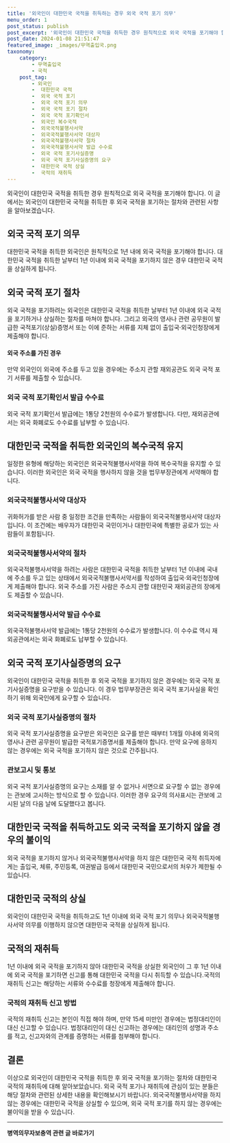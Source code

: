 ```yaml
---
title: '외국인이 대한민국 국적을 취득하는 경우 외국 국적 포기 의무'
menu_order: 1
post_status: publish
post_excerpt: '외국인이 대한민국 국적을 취득한 경우 원칙적으로 외국 국적을 포기해야 합니다. 이 글에서는 외국인이 대한민국 국적을 취득한 후 외국 국적을 포기하는 절차와 관련된 사항을 알아보겠습니다.'
post_date: 2024-01-08 21:51:47
featured_image: _images/무역출입국.png
taxonomy:
    category:
        - 무역출입국
        - 국적
    post_tag:
        - 외국인
        -  대한민국 국적
        -  외국 국적 포기
        -  외국 국적 포기 의무
        -  외국 국적 포기 절차
        -  외국 국적 포기확인서
        -  외국인 복수국적
        -  외국국적불행사서약
        -  외국국적불행사서약 대상자
        -  외국국적불행사서약 절차
        -  외국국적불행사서약 발급 수수료
        -  외국 국적 포기사실증명
        -  외국 국적 포기사실증명의 요구
        -  대한민국 국적 상실
        -  국적의 재취득
---
```



외국인이 대한민국 국적을 취득한 경우 원칙적으로 외국 국적을 포기해야 합니다. 이 글에서는 외국인이 대한민국 국적을 취득한 후 외국 국적을 포기하는 절차와 관련된 사항을 알아보겠습니다.

## 외국 국적 포기 의무

대한민국 국적을 취득한 외국인은 원칙적으로 1년 내에 외국 국적을 포기해야 합니다. 대한민국 국적을 취득한 날부터 1년 이내에 외국 국적을 포기하지 않은 경우 대한민국 국적을 상실하게 됩니다.

## 외국 국적 포기 절차

외국 국적을 포기하려는 외국인은 대한민국 국적을 취득한 날부터 1년 이내에 외국 국적을 포기하거나 상실하는 절차를 마쳐야 합니다. 그리고 외국의 영사나 관련 공무원이 발급한 국적포기(상실)증명서 또는 이에 준하는 서류를 지체 없이 출입국·외국인청장에게 제출해야 합니다.

#### 외국 주소를 가진 경우

만약 외국인이 외국에 주소를 두고 있을 경우에는 주소지 관할 재외공관도 외국 국적 포기 서류를 제출할 수 있습니다.

### 외국 국적 포기확인서 발급 수수료

외국 국적 포기확인서 발급에는 1통당 2천원의 수수료가 발생합니다. 다만, 재외공관에서는 외국 화폐로도 수수료를 납부할 수 있습니다.

## 대한민국 국적을 취득한 외국인의 복수국적 유지

일정한 유형에 해당하는 외국인은 외국국적불행사서약을 하여 복수국적을 유지할 수 있습니다. 이러한 외국인은 외국 국적을 행사하지 않을 것을 법무부장관에게 서약해야 합니다.

### 외국국적불행사서약 대상자

귀화허가를 받은 사람 중 일정한 조건을 만족하는 사람들이 외국국적불행사서약 대상자입니다. 이 조건에는 배우자가 대한민국 국민이거나 대한민국에 특별한 공로가 있는 사람들이 포함됩니다.

### 외국국적불행사서약의 절차

외국국적불행사서약을 하려는 사람은 대한민국 국적을 취득한 날부터 1년 이내에 국내에 주소를 두고 있는 상태에서 외국국적불행사서약서를 작성하여 출입국·외국인청장에게 제출해야 합니다. 외국 주소를 가진 사람은 주소지 관할 대한민국 재외공관의 장에게도 제출할 수 있습니다.

### 외국국적불행사서약 발급 수수료

외국국적불행사서약 발급에는 1통당 2천원의 수수료가 발생합니다. 이 수수료 역시 재외공관에서는 외국 화폐로도 납부할 수 있습니다.

## 외국 국적 포기사실증명의 요구

외국인이 대한민국 국적을 취득한 후 외국 국적을 포기하지 않은 경우에는 외국 국적 포기사실증명을 요구받을 수 있습니다. 이 경우 법무부장관은 외국 국적 포기사실을 확인하기 위해 외국인에게 요구할 수 있습니다.

### 외국 국적 포기사실증명의 절차

외국 국적 포기사실증명을 요구받은 외국인은 요구를 받은 때부터 1개월 이내에 외국의 영사나 관련 공무원이 발급한 국적포기증명서를 제출해야 합니다. 만약 요구에 응하지 않는 경우에는 외국 국적을 포기하지 않은 것으로 간주됩니다.

### 관보고시 및 통보

외국 국적 포기사실증명의 요구는 소재를 알 수 없거나 서면으로 요구할 수 없는 경우에는 관보에 고시하는 방식으로 할 수 있습니다. 이러한 경우 요구의 의사표시는 관보에 고시된 날의 다음 날에 도달했다고 봅니다.

## 대한민국 국적을 취득하고도 외국 국적을 포기하지 않을 경우의 불이익

외국 국적을 포기하지 않거나 외국국적불행사서약을 하지 않은 대한민국 국적 취득자에게는 출입국, 체류, 주민등록, 여권발급 등에서 대한민국 국민으로서의 처우가 제한될 수 있습니다.

## 대한민국 국적의 상실

외국인이 대한민국 국적을 취득하고도 1년 이내에 외국 국적 포기 의무나 외국국적불행사서약 의무를 이행하지 않으면 대한민국 국적을 상실하게 됩니다.

## 국적의 재취득

1년 이내에 외국 국적을 포기하지 않아 대한민국 국적을 상실한 외국인이 그 후 1년 이내에 외국 국적을 포기하면 신고를 통해 대한민국 국적을 다시 취득할 수 있습니다.국적의 재취득 신고는 해당하는 서류와 수수료를 청장에게 제출해야 합니다.

### 국적의 재취득 신고 방법

국적의 재취득 신고는 본인이 직접 해야 하며, 만약 15세 미만인 경우에는 법정대리인이 대신 신고할 수 있습니다. 법정대리인이 대신 신고하는 경우에는 대리인의 성명과 주소를 적고, 신고자와의 관계를 증명하는 서류를 첨부해야 합니다.

## 결론

이상으로 외국인이 대한민국 국적을 취득한 후 외국 국적을 포기하는 절차와 대한민국 국적의 재취득에 대해 알아보았습니다. 외국 국적 포기나 재취득에 관심이 있는 분들은 해당 절차와 관련된 상세한 내용을 확인해보시기 바랍니다. 외국국적불행사서약을 하지 않는 경우에는 대한민국 국적을 상실할 수 있으며, 외국 국적 포기를 하지 않는 경우에는 불이익을 받을 수 있습니다.
<!-- wp:separator -->
<hr class="wp-block-separator has-alpha-channel-opacity"/>
<!-- /wp:separator -->

<!-- wp:group {"backgroundColor":"base","layout":{"type":"constrained"}} -->
<div class="wp-block-group has-base-background-color has-background"><!-- wp:paragraph {"align":"center","fontSize":"medium"} -->
<p class="has-text-align-center has-large-font-size"><strong>병역의무자보충역 관련 글 바로가기</strong></p>
<!-- /wp:paragraph -->


<!-- wp:latest-posts
{"categories":[{"id":9045,"count":19,"description":"","link":"https://uknowlaw.com/category/%eb%b3%91%ec%97%ad%ec%9d%98%eb%ac%b4%ec%9e%90%eb%b3%b4%ec%b6%a9%ec%97%ad/","name":"병역의무자보충역","slug":"병역의무자보충역","taxonomy":"category","parent":0,"meta":[],"_links":{"self":[{"href":"https://uknowlaw.com/wp-json/wp/v2/categories/9045"}],"collection":[{"href":"https://uknowlaw.com/wp-json/wp/v2/categories"}],"about":[{"href":"https://uknowlaw.com/wp-json/wp/v2/taxonomies/category"}],"wp:post_type":[{"href":"https://uknowlaw.com/wp-json/wp/v2/posts?categories=9045"}],"curies":[{"name":"wp","href":"https://api.w.org/{rel}","templated":true}]}}],"postsToShow":100,"excerptLength":28,"postLayout":"grid","columns":2,"featuredImageAlign":"left","featuredImageSizeSlug":"large","fontSize":"small"} /--></div>
<!-- /wp:group -->